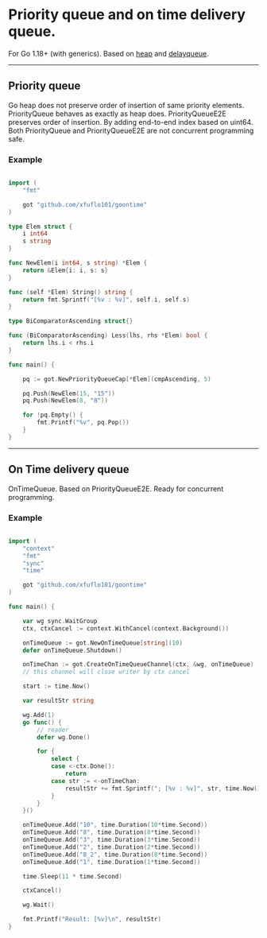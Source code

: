 # Priority queue and on time delivery queue.

For Go 1.18+ (with generics). Based on [heap](https://pkg.go.dev/container/heap) and [delayqueue](https://pkg.go.dev/github.com/golearnku/delayqueue).

---

## Priority queue

Go heap does not preserve order of insertion of same priority elements.
PriorityQueue behaves as exactly as heap does.
PriorityQueueE2E preserves order of insertion. By adding end-to-end index based on uint64.
Both PriorityQueue and PriorityQueueE2E are not concurrent programming safe.

### Example


```go

import (
	"fmt"

	got "github.com/xfuflo101/goontime"
)

type Elem struct {
	i int64
	s string
}

func NewElem(i int64, s string) *Elem {
	return &Elem{i: i, s: s}
}

func (self *Elem) String() string {
	return fmt.Sprintf("[%v : %v]", self.i, self.s)
}

type BiComparatorAscending struct{}

func (BiComparatorAscending) Less(lhs, rhs *Elem) bool {
	return lhs.i < rhs.i
}

func main() {

	pq := got.NewPriorityQueueCap[*Elem](cmpAscending, 5)

	pq.Push(NewElem(15, "15"))
	pq.Push(NewElem(8, "8"))

	for !pq.Empty() {
		fmt.Printf("%v", pq.Pop())
	}
}

```

---

## On Time delivery queue

OnTimeQueue. Based on PriorityQueueE2E. Ready for concurrent programming.

### Example

```go

import (
	"context"
	"fmt"
	"sync"
	"time"

	got "github.com/xfuflo101/goontime"
)

func main() {

	var wg sync.WaitGroup
	ctx, ctxCancel := context.WithCancel(context.Background())

	onTimeQueue := got.NewOnTimeQueue[string](10)
	defer onTimeQueue.Shutdown()

	onTimeChan := got.CreateOnTimeQueueChannel(ctx, &wg, onTimeQueue)
	// this channel will close writer by ctx cancel

	start := time.Now()

	var resultStr string

	wg.Add(1)
	go func() {
		// reader
		defer wg.Done()

		for {
			select {
			case <-ctx.Done():
				return
			case str := <-onTimeChan:
				resultStr += fmt.Sprintf("; [%v : %v]", str, time.Now().Sub(start).Milliseconds()/100)
			}
		}
	}()

	onTimeQueue.Add("10", time.Duration(10*time.Second))
	onTimeQueue.Add("8", time.Duration(8*time.Second))
	onTimeQueue.Add("3", time.Duration(3*time.Second))
	onTimeQueue.Add("2", time.Duration(2*time.Second))
	onTimeQueue.Add("8_2", time.Duration(8*time.Second))
	onTimeQueue.Add("1", time.Duration(1*time.Second))

	time.Sleep(11 * time.Second)

	ctxCancel()

	wg.Wait()

	fmt.Printf("Result: [%v]\n", resultStr)
}

```